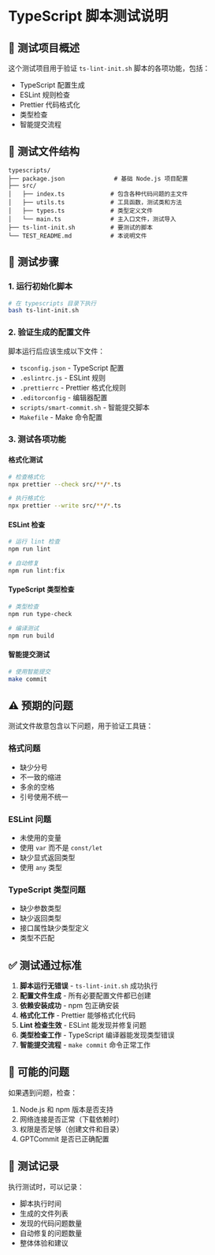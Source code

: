 # TypeScript 脚本测试说明

## 🧪 测试项目概述

这个测试项目用于验证 `ts-lint-init.sh` 脚本的各项功能，包括：

- TypeScript 配置生成
- ESLint 规则检查
- Prettier 代码格式化
- 类型检查
- 智能提交流程

## 📁 测试文件结构

```
typescripts/
├── package.json              # 基础 Node.js 项目配置
├── src/
│   ├── index.ts             # 包含各种代码问题的主文件
│   ├── utils.ts             # 工具函数，测试类和方法
│   ├── types.ts             # 类型定义文件
│   └── main.ts              # 主入口文件，测试导入
├── ts-lint-init.sh          # 要测试的脚本
└── TEST_README.md           # 本说明文件
```

## 🔧 测试步骤

### 1. 运行初始化脚本
```bash
# 在 typescripts 目录下执行
bash ts-lint-init.sh
```

### 2. 验证生成的配置文件
脚本运行后应该生成以下文件：
- `tsconfig.json` - TypeScript 配置
- `.eslintrc.js` - ESLint 规则
- `.prettierrc` - Prettier 格式化规则
- `.editorconfig` - 编辑器配置
- `scripts/smart-commit.sh` - 智能提交脚本
- `Makefile` - Make 命令配置

### 3. 测试各项功能

#### 格式化测试
```bash
# 检查格式化
npx prettier --check src/**/*.ts

# 执行格式化
npx prettier --write src/**/*.ts
```

#### ESLint 检查
```bash
# 运行 lint 检查
npm run lint

# 自动修复
npm run lint:fix
```

#### TypeScript 类型检查
```bash
# 类型检查
npm run type-check

# 编译测试
npm run build
```

#### 智能提交测试
```bash
# 使用智能提交
make commit
```

## ⚠️ 预期的问题

测试文件故意包含以下问题，用于验证工具链：

### 格式问题
- 缺少分号
- 不一致的缩进
- 多余的空格
- 引号使用不统一

### ESLint 问题
- 未使用的变量
- 使用 `var` 而不是 `const/let`
- 缺少显式返回类型
- 使用 `any` 类型

### TypeScript 类型问题
- 缺少参数类型
- 缺少返回类型
- 接口属性缺少类型定义
- 类型不匹配

## ✅ 测试通过标准

1. **脚本运行无错误** - `ts-lint-init.sh` 成功执行
2. **配置文件生成** - 所有必要配置文件都已创建
3. **依赖安装成功** - npm 包正确安装
4. **格式化工作** - Prettier 能够格式化代码
5. **Lint 检查生效** - ESLint 能发现并修复问题
6. **类型检查工作** - TypeScript 编译器能发现类型错误
7. **智能提交流程** - `make commit` 命令正常工作

## 🐛 可能的问题

如果遇到问题，检查：
1. Node.js 和 npm 版本是否支持
2. 网络连接是否正常（下载依赖时）
3. 权限是否足够（创建文件和目录）
4. GPTCommit 是否已正确配置

## 📝 测试记录

执行测试时，可以记录：
- 脚本执行时间
- 生成的文件列表
- 发现的代码问题数量
- 自动修复的问题数量
- 整体体验和建议 